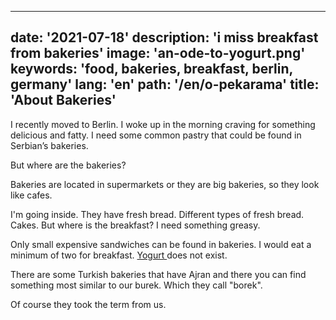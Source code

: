 ---
date: '2021-07-18'
description: 'i miss breakfast from bakeries'
image: 'an-ode-to-yogurt.png'
keywords: 'food, bakeries, breakfast, berlin, germany'
lang: 'en'
path: '/en/o-pekarama'
title: 'About Bakeries'
------

I recently moved to Berlin.
I woke up in the morning craving for something delicious and fatty. I need some common pastry that could be found in Serbian’s bakeries.

But where are the bakeries?

Bakeries are located in supermarkets or they are big bakeries, so they look like cafes.

I'm going inside. They have fresh bread. Different types of fresh bread. Cakes. But where is the breakfast? I need something greasy.

Only small expensive sandwiches can be found in bakeries. I would eat a minimum of two for breakfast. <a href="https://www.balkanbread.com/en/oda-jogurtu" rel="noopener noreferrer">Yogurt </a> does not exist.

There are some Turkish bakeries that have Ajran and there you can find something most similar to our burek. Which they call "borek".

Of course they took the term from us.
